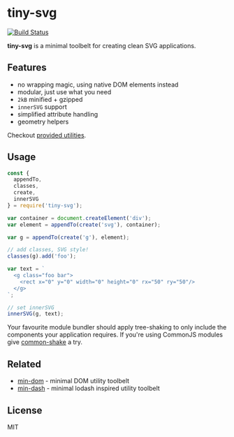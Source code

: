 # tiny-svg

[![Build Status](https://travis-ci.org/bpmn-io/tiny-svg.svg?branch=master)](https://travis-ci.org/bpmn-io/tiny-svg)

__tiny-svg__ is a minimal toolbelt for creating clean SVG applications.


## Features

* no wrapping magic, using native DOM elements instead
* modular, just use what you need
* `2kB` minified + gzipped
* `innerSVG` support
* simplified attribute handling
* geometry helpers

Checkout [provided utilities](./lib).


## Usage

```javascript
const {
  appendTo,
  classes,
  create,
  innerSVG
} = require('tiny-svg');

var container = document.createElement('div');
var element = appendTo(create('svg'), container);

var g = appendTo(create('g'), element);

// add classes, SVG style!
classes(g).add('foo');

var text = `
  <g class="foo bar">
    <rect x="0" y="0" width="0" height="0" rx="50" ry="50"/>
  </g>
`;

// set innerSVG
innerSVG(g, text);
```

Your favourite module bundler should apply tree-shaking to only include the components your application requires. If you're using CommonJS modules give [common-shake](https://github.com/indutny/common-shake) a try.


## Related

* [min-dom](https://github.com/bpmn-io/min-dom) - minimal DOM utility toolbelt
* [min-dash](https://github.com/bpmn-io/min-dash) - minimal lodash inspired utility toolbelt


## License

MIT
